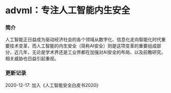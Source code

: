 # advml：专注人工智能内生安全
### 简介
人工智能正日益成为驱动经济社会的各个领域从数字化、信息化走向智能化时代重要技术变革，而人工智能的内生安全（简称AI安全）则是这项变革的重要组成部分，近几年，无论是学术界还是工业界都在加强对AI安全的布局、以及前瞻研究，相关威胁也日益引起重视。

### 更新记录
2020-12-17: 加入《人工智能安全白皮书2020》